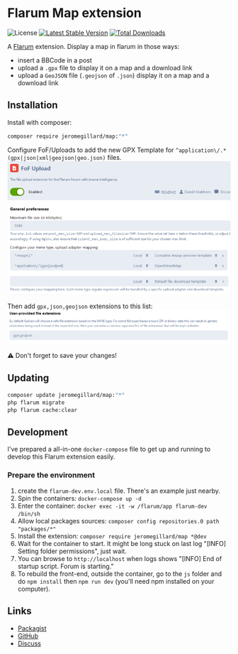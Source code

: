 # Flarum Map extension

![License](https://img.shields.io/badge/license-GPL-3.0-blue.svg) [![Latest Stable Version](https://img.shields.io/packagist/v/jeromegillard/osm.svg)](https://packagist.org/packages/jeromegillard/osm) [![Total Downloads](https://img.shields.io/packagist/dt/jeromegillard/osm.svg)](https://packagist.org/packages/jeromegillard/osm)

A [Flarum](http://flarum.org) extension. 
Display a map in flarum in those ways:
 - insert a BBCode in a post
 - upload a `.gpx` file to display it on a map and a download link
 - upload a `GeoJSON` file (`.geojson` of `.json`) display it on a map and a download link

## Installation

Install with composer:

```sh
composer require jeromegillard/map:"*"
```

Configure FoF/Uploads to add the new GPX Template for `^application\/.*(gpx|json|xml|geojson|geo.json)` files.
![Setup FoF Upload MIME type](assets/readme-fof-upload-mime.png)

Then add `gpx,json,geojson` extensions to this list:
![Setup FoF Upload MIME type](assets/readme-fof-upload-extensions.png)

:warning: Don't forget to save your changes!

## Updating

```sh
composer update jeromegillard/map:"*"
php flarum migrate
php flarum cache:clear
```

## Development

I've prepared a all-in-one `docker-compose` file to get up and running to develop this Flarum extension easily.

### Prepare the environment
1. create the `flarum-dev.env.local` file. There's an example just nearby.
1. Spin the containers: `docker-compose up -d`
1. Enter the container: `docker exec -it -w /flarum/app flarum-dev /bin/sh`
1. Allow local packages sources: `composer config repositories.0 path "packages/*"`
1. Install the extension: `composer require jeromegillard/map *@dev`
1. Wait for the container to start. It might be long stuck on last log "[INFO] Setting folder permissions", just wait.
1. You can browse to `http://localhost` when logs shows "[INFO] End of startup script. Forum is starting."
1. To rebuild the front-end, outside the container, go to the `js` folder and do `npm install` then `npm run dev` (you'll need npm installed on your computer). 

## Links

- [Packagist](https://packagist.org/packages/jeromegillard/osm)
- [GitHub](https://github.com/jeromegillard/osm)
- [Discuss](https://discuss.flarum.org/d/PUT_DISCUSS_SLUG_HERE)
